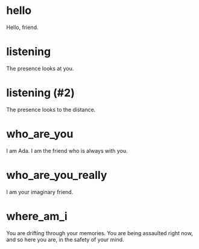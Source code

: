 # hello

Hello, friend.

# listening

The presence looks at you.

# listening (#2)

The presence looks to the distance.

# who_are_you

I am Ada. I am the friend who is always with you.

# who_are_you_really

I am your imaginary friend.

# where_am_i

You are drifting through your memories. You are being assaulted right now,
and so here you are, in the safety of your mind.